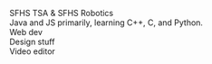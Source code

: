 SFHS TSA & SFHS Robotics <br>
Java and JS primarily, learning C++, C, and Python. <br>
Web dev <br>
Design stuff <br>
Video editor <br>
